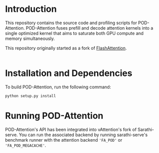 # Introduction
This repository contains the source code and profiling scripts for POD-Attention. POD-Attention fuses prefill and decode attention kernels into a single optimized kernel that aims to saturate both GPU compute and memory simultaneously.

This repository originally started as a fork of [FlashAttention](https://github.com/Dao-AILab/flash-attention/tree/main).
<br></br>

# Installation and Dependencies

To build POD-Attention, run the following command:
```sh
python setup.py install 
```

# Running POD-Attention

POD-Attention's API has been integrated into vAttention's fork of Sarathi-serve. You can run the associated backend by running sarathi-serve's benchmark runner with the attention backend `'FA_POD'` or `'FA_POD_MEGACACHE'`.
